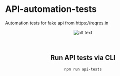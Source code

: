 # API-automation-tests

<span align="center">
  Automation tests for fake api from https://reqres.in
  <br/>
  
![alt text](https://avatars.githubusercontent.com/u/76616193?s=280&v=4)

  <br/>

## Run API tests via CLI
```sh
npm run api-tests
```
<br/>

 </span>
